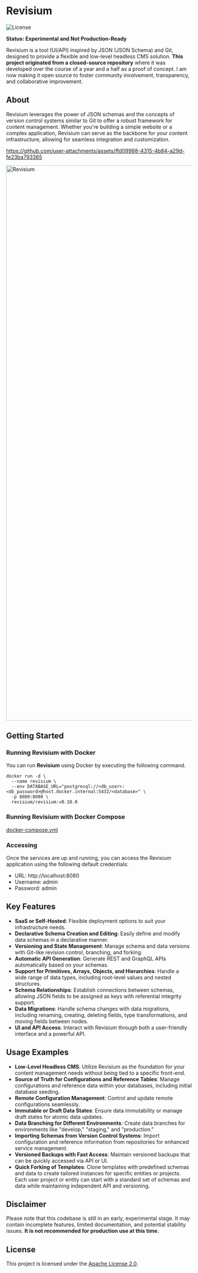 # Revisium

![License](https://img.shields.io/badge/License-Apache%202.0-blue.svg)

**Status: Experimental and Not Production-Ready**

Revisium is a tool (UI/API) inspired by JSON (JSON Schema) and Git, designed to provide a flexible and low-level headless CMS solution. **This project originated from a closed-source repository** where it was developed over the course of a year and a half as a proof of concept. I am now making it open source to foster community involvement, transparency, and collaborative improvement.

## About

Revisium leverages the power of JSON schemas and the concepts of version control systems similar to Git to offer a robust framework for content management. Whether you're building a simple website or a complex application, Revisium can serve as the backbone for your content infrastructure, allowing for seamless integration and customization.


https://github.com/user-attachments/assets/ffd09988-4315-4b84-a29d-fe23ba793365

<img width="1505" alt="Revisium" src="https://github.com/user-attachments/assets/ef56cc5b-f891-4724-9cae-d6b7ff797dc6" />

## Getting Started

### Running Revisium with Docker

You can run **Revisium** using Docker by executing the following command.

```shell
docker run -d \
  --name revisium \
  --env DATABASE_URL="postgresql://<db_user>:<db_password>@host.docker.internal:5432/<database>" \
  -p 8080:8080 \
  revisium/revisium:v0.10.0
```

### Running Revisium with Docker Compose

[docker-compose.yml](./docker-compose.yml)

### Accessing
Once the services are up and running, you can access the Revisium application using the following default credentials:

- URL: http://localhost:8080
- Username: admin
- Password: admin

## Key Features

- **SaaS or Self-Hosted**: Flexible deployment options to suit your infrastructure needs.
- **Declarative Schema Creation and Editing**: Easily define and modify data schemas in a declarative manner.
- **Versioning and State Management**: Manage schema and data versions with Git-like revision control, branching, and forking.
- **Automatic API Generation**: Generate REST and GraphQL APIs automatically based on your schemas.
- **Support for Primitives, Arrays, Objects, and Hierarchies**: Handle a wide range of data types, including root-level values and nested structures.
- **Schema Relationships**: Establish connections between schemas, allowing JSON fields to be assigned as keys with referential integrity support.
- **Data Migrations**: Handle schema changes with data migrations, including renaming, creating, deleting fields, type transformations, and moving fields between nodes.
- **UI and API Access**: Interact with Revisium through both a user-friendly interface and a powerful API.

## Usage Examples

- **Low-Level Headless CMS**: Utilize Revisium as the foundation for your content management needs without being tied to a specific front-end.
- **Source of Truth for Configurations and Reference Tables**: Manage configurations and reference data within your databases, including initial database seeding.
- **Remote Configuration Management**: Control and update remote configurations seamlessly.
- **Immutable or Draft Data States**: Ensure data immutability or manage draft states for atomic data updates.
- **Data Branching for Different Environments**: Create data branches for environments like "develop," "staging," and "production."
- **Importing Schemas from Version Control Systems**: Import configuration and reference information from repositories for enhanced service management.
- **Versioned Backups with Fast Access**: Maintain versioned backups that can be quickly accessed via API or UI.
- **Quick Forking of Templates**: Clone templates with predefined schemas and data to create tailored instances for specific entities or projects. Each user project or entity can start with a standard set of schemas and data while maintaining independent API and versioning.

## Disclaimer

Please note that this codebase is still in an early, experimental stage. It may contain incomplete features, limited documentation, and potential stability issues. **It is not recommended for production use at this time.**

## License

This project is licensed under the [Apache License 2.0](./LICENSE).
